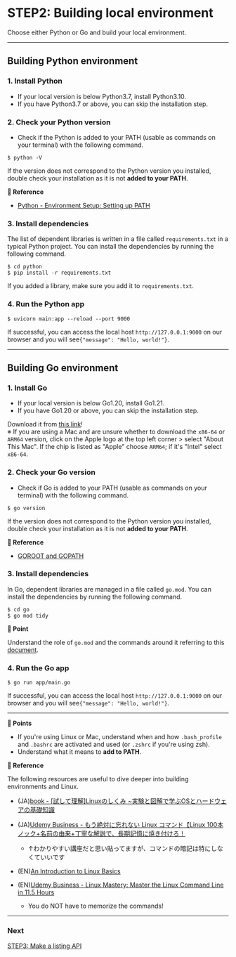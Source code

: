 # STEP2: Building local environment

Choose either Python or Go and build your local environment.

---
## Building Python environment

### 1. Install Python
* If your local version is below Python3.7, install Python3.10.
* If you have Python3.7 or above, you can skip the installation step.

### 2. Check your Python version

* Check if the Python is added to your PATH (usable as commands on your terminal) with the following command.

```shell
$ python -V
```

If the version does not correspond to the Python version you installed, double check your installation as it is not **added to your PATH**.

**:book: Reference**

* [Python - Environment Setup: Setting up PATH](https://www.tutorialspoint.com/python/python_environment.htm)

### 3. Install dependencies

The list of dependent libraries is written in a file called `requirements.txt` in a typical Python project.
You can install the dependencies by running the following command.

```shell
$ cd python
$ pip install -r requirements.txt
```

If you added a library, make sure you add it to `requirements.txt`.

### 4. Run the Python app

```shell
$ uvicorn main:app --reload --port 9000
```

If successful, you can access the local host `http://127.0.0.1:9000` on our browser and you will see`{"message": "Hello, world!"}`.

---

## Building Go environment
### 1. Install Go
* If your local version is below Go1.20, install Go1.21.
* If you have Go1.20 or above, you can skip the installation step.

Download it from [this link](https://go.dev/dl/)!  
※ If you are using a Mac and are unsure whether to download the `x86-64` or `ARM64` version, click on the Apple logo at the top left corner > select "About This Mac". If the chip is listed as "Apple" choose `ARM64`; if it's "Intel" select `x86-64`.

### 2. Check your Go version

* Check if Go is added to your PATH (usable as commands on your terminal) with the following command.


```shell
$ go version
```

If the version does not correspond to the Python version you installed, double check your installation as it is not **added to your PATH**.

**:book: Reference**

* [GOROOT and GOPATH](https://www.jetbrains.com/help/go/configuring-goroot-and-gopath.html)

### 3. Install dependencies

In Go, dependent libraries are managed in a file called `go.mod`.
You can install the dependencies by running the following command.

```shell
$ cd go
$ go mod tidy
```

**:beginner: Point**

Understand the role of `go.mod` and the commands around it referring to this [document](https://pkg.go.dev/cmd/go#hdr-The_go_mod_file).

### 4. Run the Go app

```shell
$ go run app/main.go
```

If successful, you can access the local host `http://127.0.0.1:9000` on our browser and you will see`{"message": "Hello, world!"}`.

---
**:beginner: Points**

* If you're using Linux or Mac, understand when and how `.bash_profile` and `.bashrc` are activated and used (or `.zshrc` if you're using zsh).
* Understand what it means to **add to PATH**.

**:book: Reference**

The following resources are useful to dive deeper into building environments and Linux.

* (JA)[book - [試して理解]Linuxのしくみ ~実験と図解で学ぶOSとハードウェアの基礎知識](https://www.amazon.co.jp/dp/477419607X/ref=cm_sw_r_tw_dp_178K0A3YTGA97XRH318R)
* (JA)[Udemy Business - もう絶対に忘れない Linux コマンド【Linux 100本ノック+名前の由来+丁寧な解説で、長期記憶に焼き付けろ！](https://mercari.udemy.com/course/linux100test/)
  * ↑わかりやすい講座だと思い貼ってますが、コマンドの暗記は特にしなくていいです

* (EN)[An Introduction to Linux Basics](https://www.digitalocean.com/community/tutorials/an-introduction-to-linux-basics)
* (EN)[Udemy Business - Linux Mastery: Master the Linux Command Line in 11.5 Hours](https://mercari.udemy.com/course/linux-mastery/)
  * You do NOT have to memorize the commands!

---

### Next

[STEP3: Make a listing API](03-api.en.md)